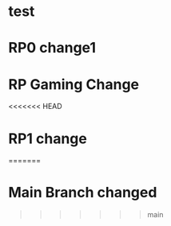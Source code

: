 # test

# RP0 change1

# RP Gaming Change

<<<<<<< HEAD
# RP1 change
=======
# Main Branch changed
>>>>>>> main

